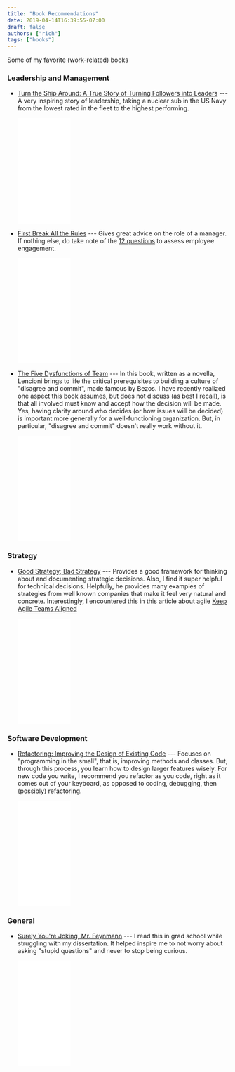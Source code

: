 ```yaml
---
title: "Book Recommendations"
date: 2019-04-14T16:39:55-07:00
draft: false
authors: ["rich"]
tags: ["books"]
---
```


Some of my favorite (work-related) books

### Leadership and Management

* [Turn the Ship Around: A True Story of Turning Followers into Leaders](https://www.amazon.com/gp/product/1591846404/ref=as_li_tl?ie=UTF8&camp=1789&creative=9325&creativeASIN=1591846404&linkCode=as2&tag=rliebling-20&linkId=d0b2fd0d12e56e4652360e8d57378ad9)
   --- A very inspiring story of leadership, taking a nuclear sub in the US Navy from the lowest rated in the fleet to the highest performing.

    <iframe style="width:120px;height:240px;" marginwidth="0" marginheight="0" scrolling="no" frameborder="0" src="//ws-na.amazon-adsystem.com/widgets/q?ServiceVersion=20070822&OneJS=1&Operation=GetAdHtml&MarketPlace=US&source=ac&ref=tf_til&ad_type=product_link&tracking_id=rliebling-20&marketplace=amazon&region=US&placement=1591846404&asins=1591846404&linkId=5cfa79cb297fa257ca92365ab2ec8e03&show_border=true&link_opens_in_new_window=true&price_color=333333&title_color=0066c0&bg_color=ffffff">
    </iframe>

* [First Break All the Rules](https://www.amazon.com/gp/product/1595621113/ref=as_li_tl?ie=UTF8&camp=1789&creative=9325&creativeASIN=1595621113&linkCode=as2&tag=rliebling-20&linkId=c1a48cea304d6f0de2d185d041cd2e69)
    --- Gives great advice on the role of a manager.  If nothing else, do take note of the [12 questions](https://s3.amazonaws.com/siteninja/multitenant/assets/21544/files/original/The_12_Employee_Engagement_Questions_113.pdf) to assess employee engagement.

    <iframe style="width:120px;height:240px;" marginwidth="0" marginheight="0" scrolling="no" frameborder="0" src="//ws-na.amazon-adsystem.com/widgets/q?ServiceVersion=20070822&OneJS=1&Operation=GetAdHtml&MarketPlace=US&source=ac&ref=tf_til&ad_type=product_link&tracking_id=rliebling-20&marketplace=amazon&region=US&placement=1595621113&asins=1595621113&linkId=556cf0aed7ae535221cc33f3568006ea&show_border=true&link_opens_in_new_window=true&price_color=333333&title_color=0066c0&bg_color=ffffff">
    </iframe>

* [The Five Dysfunctions of Team](https://www.amazon.com/gp/product/0787960756/ref=as_li_tl?ie=UTF8&camp=1789&creative=9325&creativeASIN=0787960756&linkCode=as2&tag=rliebling-20&linkId=384ac84e3857868a4d7dcffc1af56166)
    --- In this book, written as a novella, Lencioni brings to life the critical prerequisites to building a culture of "disagree and commit", made famous by Bezos.  I have recently realized one aspect this book assumes, but does not discuss (as best I recall), is that all involved must know and accept how the decision will be made.  Yes, having clarity around who decides (or how issues will be decided) is important more generally for a well-functioning organization.  But, in particular, "disagree and commit" doesn't really work without it.

    <iframe style="width:120px;height:240px;" marginwidth="0" marginheight="0" scrolling="no" frameborder="0" src="//ws-na.amazon-adsystem.com/widgets/q?ServiceVersion=20070822&OneJS=1&Operation=GetAdHtml&MarketPlace=US&source=ac&ref=tf_til&ad_type=product_link&tracking_id=rliebling-20&marketplace=amazon&region=US&placement=0787960756&asins=0787960756&linkId=1c4d9f52ccf896984d014653e092625c&show_border=true&link_opens_in_new_window=true&price_color=333333&title_color=0066c0&bg_color=ffffff">
    </iframe>

### Strategy
* [Good Strategy; Bad Strategy](https://www.amazon.com/gp/product/0307886239/ref=as_li_tl?ie=UTF8&camp=1789&creative=9325&creativeASIN=0307886239&linkCode=as2&tag=rliebling-20&linkId=76c7a9c5536f43268bc032fcf6787bfd)
    --- Provides a good framework for thinking about and documenting strategic decisions.  Also, I find it super helpful for technical decisions.  Helpfully, he provides many examples of strategies from well known companies that make it feel very natural and concrete.  Interestingly, I encountered this in this article about agile [Keep Agile Teams Aligned](https://uxdesign.cc/keep-agile-teams-aligned-820fdf142a60)

    <iframe style="width:120px;height:240px;" marginwidth="0" marginheight="0" scrolling="no" frameborder="0" src="//ws-na.amazon-adsystem.com/widgets/q?ServiceVersion=20070822&OneJS=1&Operation=GetAdHtml&MarketPlace=US&source=ac&ref=tf_til&ad_type=product_link&tracking_id=rliebling-20&marketplace=amazon&region=US&placement=0307886239&asins=0307886239&linkId=200406b77913808fb45f0f569a644cc2&show_border=true&link_opens_in_new_window=true&price_color=333333&title_color=0066c0&bg_color=ffffff">
    </iframe>
### Software Development
* [Refactoring: Improving the Design of Existing Code](https://www.amazon.com/Refactoring-Improving-Existing-Addison-Wesley-Signature/dp/0134757599/ref=as_sl_pc_tf_til?tag=rliebling-20&linkCode=w00&linkId=3289763290956fb6f538087d69549e6a&creativeASIN=0134757599)
    --- Focuses on "programming in the small", that is, improving methods and classes.  But, through this process, you learn how to design larger features wisely.  For new code you write, I recommend you refactor as you code, right as it comes out of your keyboard, as opposed to coding, debugging, then (possibly) refactoring.

    <iframe style="width:120px;height:240px;" marginwidth="0" marginheight="0" scrolling="no" frameborder="0" src="//ws-na.amazon-adsystem.com/widgets/q?ServiceVersion=20070822&OneJS=1&Operation=GetAdHtml&MarketPlace=US&source=ac&ref=tf_til&ad_type=product_link&tracking_id=rliebling-20&marketplace=amazon&region=US&placement=0134757599&asins=0134757599&linkId=3289763290956fb6f538087d69549e6a&show_border=true&link_opens_in_new_window=true&price_color=333333&title_color=0066c0&bg_color=ffffff">
    </iframe>

### General
* [Surely You're Joking, Mr. Feynmann](https://www.amazon.com/Surely-Youre-Joking-Mr-Feynman/dp/0393355624/ref=as_sl_pc_tf_til?tag=rliebling-20&linkCode=w00&linkId=697df501ee327154aac4e20b9d2b9992&creativeASIN=0393355624)
    --- I read this in grad school while struggling with my dissertation.  It helped inspire me to not worry about asking "stupid questions" and never to stop being curious.

    <iframe style="width:120px;height:240px;" marginwidth="0" marginheight="0" scrolling="no" frameborder="0" src="//ws-na.amazon-adsystem.com/widgets/q?ServiceVersion=20070822&OneJS=1&Operation=GetAdHtml&MarketPlace=US&source=ac&ref=tf_til&ad_type=product_link&tracking_id=rliebling-20&marketplace=amazon&region=US&placement=0393355624&asins=0393355624&linkId=697df501ee327154aac4e20b9d2b9992&show_border=true&link_opens_in_new_window=true&price_color=333333&title_color=0066c0&bg_color=ffffff">
    </iframe>
